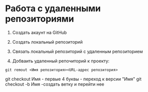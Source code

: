 # Работа с удаленными репозиториями

1. Создать акаунт на GitHub
2. Создать локальный репозиторий
3. Связать локальный репозиторий с удаленным репозиторием

4. Добваить удаленный репочиторий к проекту:
~~~
git remout <Имя репозитория><URL-адрес репозитория>
~~~


git checkout Имя - первые 4 буквы - переход к версии "Имя"
git checkout -b Имя -создать ветку и перейти  нее